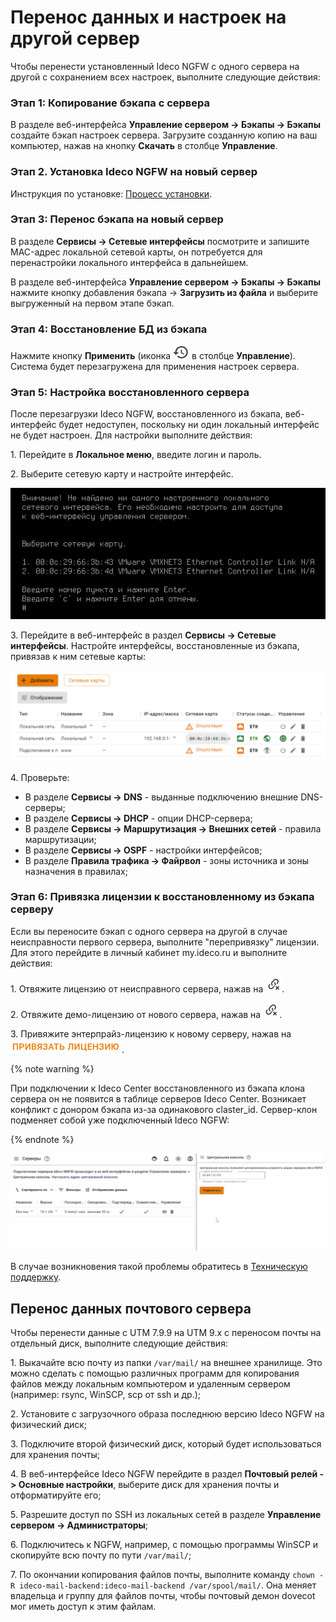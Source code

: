 # Перенос данных и настроек на другой сервер

Чтобы перенести установленный Ideco NGFW с одного сервера на другой с сохранением всех настроек, выполните следующие действия:

### Этап 1: Копирование бэкапа с сервера

В разделе веб-интерфейса **Управление сервером -> Бэкапы -> Бэкапы** создайте бэкап настроек сервера. Загрузите созданную копию на ваш компьютер, нажав на кнопку **Скачать** в столбце **Управление**.

### Этап 2. Установка Ideco NGFW на новый сервер

Инструкция по установке: [Процесс установки](../../../ngfw/installation/installation-process.md).

### Этап 3: Перенос бэкапа на новый сервер

В разделе **Сервисы -> Сетевые интерфейсы** посмотрите и запишите MAC-адрес локальной сетевой карты, он потребуется для перенастройки локального интерфейса в дальнейшем.

В разделе веб-интерфейса **Управление сервером -> Бэкапы -> Бэкапы** нажмите кнопку добавления бэкапа -> **Загрузить из файла** и выберите выгруженный на первом этапе бэкап.

### Этап 4: Восстановление БД из бэкапа

Нажмите кнопку **Применить** (иконка ![](../../../_images/icon-recovery.png) в столбце **Управление**). Система будет перезагружена для применения настроек сервера.

### Этап 5: Настройка восстановленного сервера

После перезагрузки Ideco NGFW, восстановленного из бэкапа, веб-интерфейс будет недоступен, поскольку ни один локальный интерфейс не будет настроен. Для настройки выполните действия:

1\. Перейдите в **Локальное меню**, введите логин и пароль.

2\. Выберите сетевую карту и настройте интерфейс.

![](../../../_images/transferring-data-to-another-server.png)

3\. Перейдите в веб-интерфейс в раздел **Сервисы -> Сетевые интерфейсы**. Настройте интерфейсы, восстановленные из бэкапа, привязав к ним сетевые карты:

![](../../../_images/interfaces9.png)

4\. Проверьте:

* В разделе **Сервисы -> DNS** - выданные подключению внешние DNS-серверы;
* В разделе **Сервисы -> DHCP** - опции DHCP-сервера;
* В разделе **Сервисы -> Маршрутизация -> Внешних сетей** - правила маршрутизации;
* В разделе **Сервисы -> OSPF** - настройки интерфейсов;
* В разделе **Правила трафика -> Файрвол** - зоны источника и зоны назначения в правилах;

### Этап 6: Привязка лицензии к восстановленному из бэкапа серверу

Если вы переносите бэкап с одного сервера на другой в случае неисправности первого сервера, выполните "перепривязку" лицензии. Для этого перейдите в личный кабинет my.ideco.ru и выполните действия:

1\. Отвяжите лицензию от неисправного сервера, нажав на ![](../../../_images/icon-unbind.png).

2\. Отвяжите демо-лицензию от нового сервера, нажав на ![](../../../_images/icon-unbind.png).

3\. Привяжите энтерпрайз-лицензию к новому серверу, нажав на ![](../../../_images/icon-lk1.png).

{% note warning %}

При подключении к Ideco Center восстановленного из бэкапа клона сервера он не появится в таблице серверов Ideco Center. Возникает конфликт с донором бэкапа из-за одинакового claster_id. Сервер-клон подменяет собой уже подключенный Ideco NGFW:

{% endnote %}

![](../../../_images/transferring-data-to-another-server.gif)

В случае возникновения такой проблемы обратитесь в [Техническую поддержку](../../../ngfw/general/technical-support.md).

## Перенос данных почтового сервера

Чтобы перенести данные с UTM 7.9.9 на UTM 9.x с переносом почты на отдельный диск, выполните следующие действия:

1\. Выкачайте всю почту из папки `/var/mail/` на внешнее хранилище. Это можно сделать с помощью различных программ для копирования файлов между локальным компьютером и удаленным сервером (например: rsync, WinSCP, scp от ssh и др.);

2\. Установите с загрузочного образа последнюю версию Ideco NGFW на физический диск;

3\. Подключите второй физический диск, который будет использоваться для хранения почты;

4\. В веб-интерфейсе Ideco NGFW перейдите в раздел **Почтовый релей -> Основные настройки**, выберите диск для хранения почты и отформатируйте его;

5\. Разрешите доступ по SSH из локальных сетей в разделе **Управление сервером -> Администраторы**;

6\. Подключитесь к NGFW, например, с помощью программы WinSCP и скопируйте всю почту по пути `/var/mail/`;

7\. По окончании копирования файлов почты, выполните команду `chown -R ideco-mail-backend:ideco-mail-backend /var/spool/mail/`. Она меняет владельца и группу для файлов почты, чтобы почтовый демон dovecot мог иметь доступ к этим файлам.
